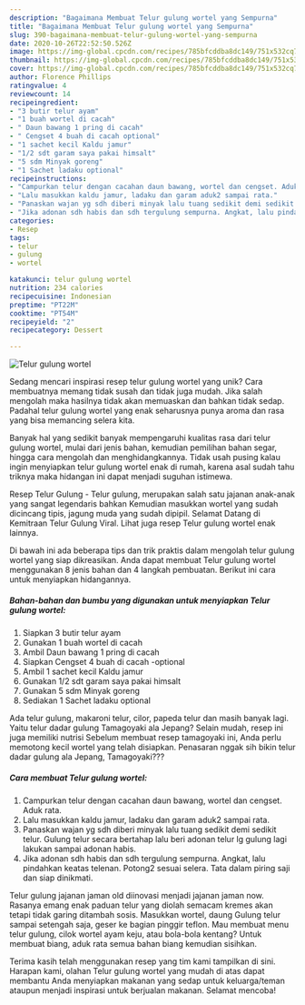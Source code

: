 ```yaml
---
description: "Bagaimana Membuat Telur gulung wortel yang Sempurna"
title: "Bagaimana Membuat Telur gulung wortel yang Sempurna"
slug: 390-bagaimana-membuat-telur-gulung-wortel-yang-sempurna
date: 2020-10-26T22:52:50.526Z
image: https://img-global.cpcdn.com/recipes/785bfcddba8dc149/751x532cq70/telur-gulung-wortel-foto-resep-utama.jpg
thumbnail: https://img-global.cpcdn.com/recipes/785bfcddba8dc149/751x532cq70/telur-gulung-wortel-foto-resep-utama.jpg
cover: https://img-global.cpcdn.com/recipes/785bfcddba8dc149/751x532cq70/telur-gulung-wortel-foto-resep-utama.jpg
author: Florence Phillips
ratingvalue: 4
reviewcount: 14
recipeingredient:
- "3 butir telur ayam"
- "1 buah wortel di cacah"
- " Daun bawang 1 pring di cacah"
- " Cengset 4 buah di cacah optional"
- "1 sachet kecil Kaldu jamur"
- "1/2 sdt garam saya pakai himsalt"
- "5 sdm Minyak goreng"
- "1 Sachet ladaku optional"
recipeinstructions:
- "Campurkan telur dengan cacahan daun bawang, wortel dan cengset. Aduk rata."
- "Lalu masukkan kaldu jamur, ladaku dan garam aduk2 sampai rata."
- "Panaskan wajan yg sdh diberi minyak lalu tuang sedikit demi sedikit telur. Gulung telur secara bertahap lalu beri adonan telur lg gulung lagi lakukan sampai adonan habis."
- "Jika adonan sdh habis dan sdh tergulung sempurna. Angkat, lalu pindahkan keatas telenan. Potong2 sesuai selera. Tata dalam piring saji dan siap dinikmati."
categories:
- Resep
tags:
- telur
- gulung
- wortel

katakunci: telur gulung wortel 
nutrition: 234 calories
recipecuisine: Indonesian
preptime: "PT22M"
cooktime: "PT54M"
recipeyield: "2"
recipecategory: Dessert

---
```



![Telur gulung wortel](https://img-global.cpcdn.com/recipes/785bfcddba8dc149/751x532cq70/telur-gulung-wortel-foto-resep-utama.jpg)

Sedang mencari inspirasi resep telur gulung wortel yang unik? Cara membuatnya memang tidak susah dan tidak juga mudah. Jika salah mengolah maka hasilnya tidak akan memuaskan dan bahkan tidak sedap. Padahal telur gulung wortel yang enak seharusnya punya aroma dan rasa yang bisa memancing selera kita.

Banyak hal yang sedikit banyak mempengaruhi kualitas rasa dari telur gulung wortel, mulai dari jenis bahan, kemudian pemilihan bahan segar, hingga cara mengolah dan menghidangkannya. Tidak usah pusing kalau ingin menyiapkan telur gulung wortel enak di rumah, karena asal sudah tahu triknya maka hidangan ini dapat menjadi suguhan istimewa.

Resep Telur Gulung - Telur gulung, merupakan salah satu jajanan anak-anak yang sangat legendaris bahkan Kemudian masukkan wortel yang sudah dicincang tipis, jagung muda yang sudah dipipil. Selamat Datang di Kemitraan Telur Gulung Viral. Lihat juga resep Telur gulung wortel enak lainnya.


Di bawah ini ada beberapa tips dan trik praktis dalam mengolah telur gulung wortel yang siap dikreasikan. Anda dapat membuat Telur gulung wortel menggunakan 8 jenis bahan dan 4 langkah pembuatan. Berikut ini cara untuk menyiapkan hidangannya.

<!--inarticleads1-->

##### Bahan-bahan dan bumbu yang digunakan untuk menyiapkan Telur gulung wortel:

1. Siapkan 3 butir telur ayam
1. Gunakan 1 buah wortel di cacah
1. Ambil  Daun bawang 1 pring di cacah
1. Siapkan  Cengset 4 buah di cacah -optional
1. Ambil 1 sachet kecil Kaldu jamur
1. Gunakan 1/2 sdt garam saya pakai himsalt
1. Gunakan 5 sdm Minyak goreng
1. Sediakan 1 Sachet ladaku optional


Ada telur gulung, makaroni telur, cilor, papeda telur dan masih banyak lagi. Yaitu telur dadar gulung Tamagoyaki ala Jepang? Selain mudah, resep ini juga memiliki nutrisi Sebelum membuat resep tamagoyaki ini, Anda perlu memotong kecil wortel yang telah disiapkan. Penasaran nggak sih bikin telur dadar gulung ala Jepang, Tamagoyaki??? 

<!--inarticleads2-->

##### Cara membuat Telur gulung wortel:

1. Campurkan telur dengan cacahan daun bawang, wortel dan cengset. Aduk rata.
1. Lalu masukkan kaldu jamur, ladaku dan garam aduk2 sampai rata.
1. Panaskan wajan yg sdh diberi minyak lalu tuang sedikit demi sedikit telur. Gulung telur secara bertahap lalu beri adonan telur lg gulung lagi lakukan sampai adonan habis.
1. Jika adonan sdh habis dan sdh tergulung sempurna. Angkat, lalu pindahkan keatas telenan. Potong2 sesuai selera. Tata dalam piring saji dan siap dinikmati.


Telur gulung jajanan jaman old diinovasi menjadi jajanan jaman now. Rasanya emang enak paduan telur yang diolah semacam kremes akan tetapi tidak garing ditambah sosis. Masukkan wortel, daung Gulung telur sampai setengah saja, geser ke bagian pinggir teflon. Mau membuat menu telur gulung, cilok wortel ayam keju, atau bola-bola kentang? Untuk membuat biang, aduk rata semua bahan biang kemudian sisihkan. 

Terima kasih telah menggunakan resep yang tim kami tampilkan di sini. Harapan kami, olahan Telur gulung wortel yang mudah di atas dapat membantu Anda menyiapkan makanan yang sedap untuk keluarga/teman ataupun menjadi inspirasi untuk berjualan makanan. Selamat mencoba!
